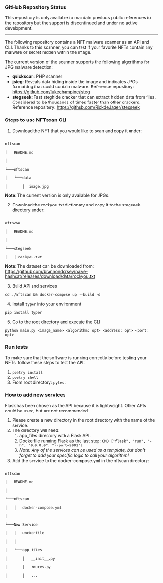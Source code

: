 ### GitHub Repository Status

This repository is only available to maintain previous public references to the repository but the support is discontinued and under no active development.

--------------------------------------------------------

The following repository contains a NFT malware scanner as an API and CLI. Thanks to this scanner, you can test if your favorite NFTs contain any malware or secret hidden within the image.

The current version of the scanner supports the following algorithms for JPG malware detection:



* **quickscan**: PHP scanner
* **jsteg**: Reveals data hiding inside the image and indicates JPGs formatting that could contain malware. Reference repository: https://github.com/lukechampine/jsteg
* **stegseek**: Fast steghide cracker that can extract hidden data from files. Considered to be thousands of times faster than other crackers. Reference repository: https://github.com/RickdeJager/stegseek

### Steps to use NFTscan CLI



1. Download the NFT that you would like to scan and copy it under:

```

nftscan

│   README.md

│

└───nftscan

│   └───data

│       │  image.jpg

```

**Note**: The current version is only available for JPGs.


2. Download the rockyou.txt dictionary and copy it to the stegseek directory under:

```

nftscan

│   README.md

│

└───stegseek

│   │ rockyou.txt

```

**Note**: The dataset can be downloaded from: https://github.com/brannondorsey/naive-hashcat/releases/download/data/rockyou.txt


3. Build API and services

`cd ./nftscan && docker-compose up --build -d`



4. Install `typer` into your environment

`pip install typer`



5. Go to the root directory and execute the CLI

`python main.py <image_name> <algorithm: opt> <address: opt> <port: opt>`

### Run tests

To make sure that the software is running correctly before testing your NFTs, follow these steps to test the API:



1. `poetry install`
2. `poetry shell`
3. From root directory: `pytest`

### How to add new services



Flask has been chosen as the API because it is lightweight. Other APIs could be used, but are not recommended.


1. Please create a new directory in the root directory with the name of the service.
2. The directory will need:
    1. app_files directory with a Flask API.
    2. Dockerfile running Flask as the last step: `CMD ["flask", "run", "-h", "0.0.0.0", "--port=5001"]`
    3. *Note: Any of the services can be used as a template, but don't forget to add your specific logic to call your algorithm!*
3. Add the service to the docker-compose.yml in the nftscan directory:

```

nftscan

│   README.md

│

└───nftscan

│   │   docker-compose.yml

│   

└───New Service

│   │   Dockerfile

│   │

│   └───app_files

│       │   __init__.py

│       │   routes.py

│       │   ...

```




